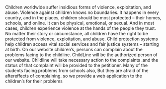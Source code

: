 Children worldwide suffer insidious forms of violence, exploitation, and abuse. Violence against children knows no boundaries. It happens in every country, and in the places, children should be most protected – their homes, schools, and online. It can be physical, emotional, or sexual. And in most cases, children experience violence at the hands of the people they trust.
No matter their story or circumstance, all children have the right to be protected from violence, exploitation, and abuse. Child protection systems help children access vital social services and fair justice systems – starting at birth.
On our website children’s, persons can complain about the problems facing to the childline. ChildLine will be the authorized person of our website.  Childline will take necessary action to the complaints .and the status of that complaint will be provided to the petitioner. Many of the students facing problems from schools also, But they are afraid of the aftereffects of complaining. so we provide a web application to the  children’s for  their problems
